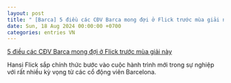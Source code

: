 ```yaml
---
layout: post
title: " [Barca] 5 điều các CĐV Barca mong đợi ở Flick trước mùa giải này"
date: Sun, 18 Aug 2024 00:00:00 +0700
categories: entries VN
---
```

[5 điều các CĐV Barca mong đợi ở Flick trước mùa giải này](https://www.tinthethao.com.vn/5-dieu-cac-cdv-barca-mong-doi-o-flick-truoc-mua-giai-nay-d774996.html)

Hansi Flick sắp chính thức bước vào cuộc hành trình mới trong sự nghiệp với rất nhiều kỳ vọng từ các cổ động viên Barcelona.

